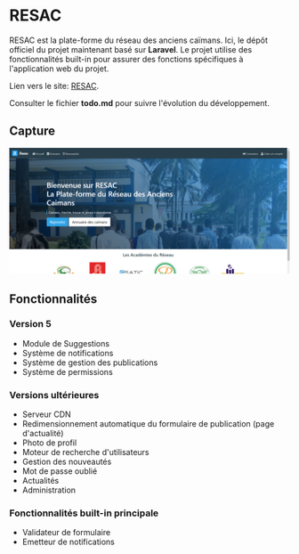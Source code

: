 # RESAC

RESAC est la plate-forme du réseau des anciens caïmans. Ici, le dépôt officiel du projet maintenant basé sur **Laravel**. Le projet utilise des fonctionnalités built-in pour assurer des fonctions spécifiques à l'application web du projet.

Lien vers le site: [RESAC](https://resac2.herokuapp.com/).

Consulter le fichier **todo.md** pour suivre l'évolution du développement.

## Capture

![Capture de la page d'accueil](docs/versions/v5.3/screenshot.png)

## Fonctionnalités

### Version 5

- Module de Suggestions
- Système de notifications
- Système de gestion des publications
- Système de permissions

### Versions ultérieures

- Serveur CDN
- Redimensionnement automatique du formulaire de publication (page d'actualité)
- Photo de profil
- Moteur de recherche d'utilisateurs
- Gestion des nouveautés
- Mot de passe oublié
- Actualités
- Administration

### Fonctionnalités built-in principale

- Validateur de formulaire
- Emetteur de notifications